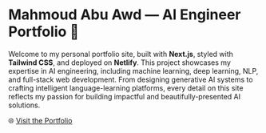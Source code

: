 # Mahmoud Abu Awd — AI Engineer Portfolio 🚀

Welcome to my personal portfolio site, built with **Next.js**, styled with **Tailwind CSS**, and deployed on **Netlify**. This project showcases my expertise in AI engineering, including machine learning, deep learning, NLP, and full-stack web development. From designing generative AI systems to crafting intelligent language-learning platforms, every detail on this site reflects my passion for building impactful and beautifully-presented AI solutions.

🌐 [Visit the Portfolio](https://mahmoud3wd.netlify.app/)
